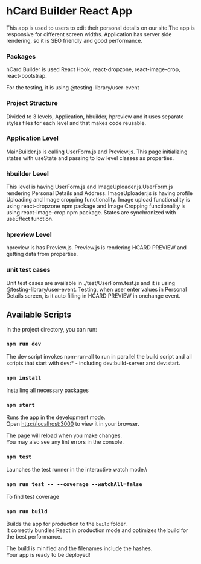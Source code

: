 # hCard Builder React App
This app is used to users to edit their personal details on our site.The app is responsive for different screen widths. Application has server side rendering, so it is SEO friendly and good performance.

### Packages

hCard Builder is used React Hook, react-dropzone, react-image-crop, react-bootstrap.

For the testing, it is using @testing-library/user-event

### Project Structure

Divided to 3 levels, Application, hbuilder, hpreview and it uses separate styles files for each level and that makes code reusable.

### Application Level

MainBuilder.js is calling UserForm.js and Preview.js. This page initializing states with useState and passing to low level classes as properties.

### hbuilder Level

This level is having UserForm.js and ImageUploader.js.UserForm.js rendering Personal Details and Address. ImageUploader.js is having profile Uploading and Image cropping functionality. Image upload functionality is using react-dropzone npm package and Image Cropping functionality is using react-image-crop npm package. States are synchronized with useEffect function.

### hpreview Level

hpreview is has Preview.js. Preview.js is rendering HCARD PREVIEW and getting data from properties.

### unit test cases

Unit test cases are available in ./test/UserForm.test.js and it is using @testing-library/user-event.
Testing, when user enter values in Personal Details screen, is it auto filling in HCARD PREVIEW in onchange event.

## Available Scripts

In the project directory, you can run:

### `npm run dev`

The dev script invokes npm-run-all to run in parallel the build script and all scripts that start with dev:* - including dev:build-server and dev:start.

### `npm install`

Installing all necessary packages

### `npm start`

Runs the app in the development mode.\
Open [http://localhost:3000](http://localhost:3000) to view it in your browser.

The page will reload when you make changes.\
You may also see any lint errors in the console.

### `npm test`

Launches the test runner in the interactive watch mode.\

### `npm run test -- --coverage --watchAll=false`

To find test coverage

### `npm run build`

Builds the app for production to the `build` folder.\
It correctly bundles React in production mode and optimizes the build for the best performance.

The build is minified and the filenames include the hashes.\
Your app is ready to be deployed!



